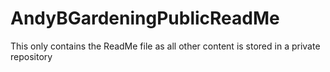 # AndyBGardeningPublicReadMe
This only contains the ReadMe file as all other content is stored in a private repository
